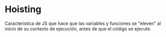 # Hoisting
Caracteristica de JS que hace que las variables y funciones se "eleven" al inicio de su contexto de ejecución, antes de que el código se ejecute.